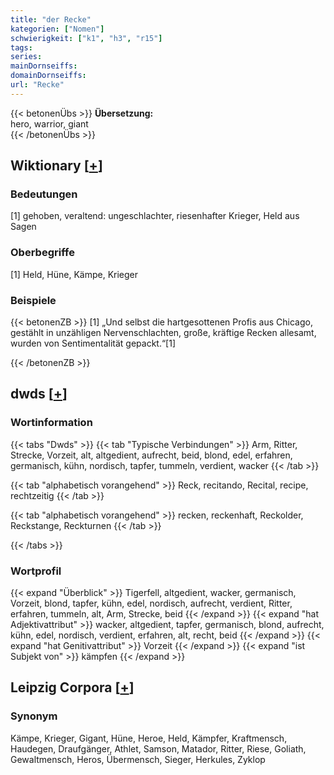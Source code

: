 ```yaml
---
title: "der Recke"
kategorien: ["Nomen"]
schwierigkeit: ["k1", "h3", "r15"]
tags:
series:
mainDornseiffs:
domainDornseiffs:
url: "Recke"
---
```


{{< betonenÜbs >}}
**Übersetzung:**  
hero, warrior, giant  
{{< /betonenÜbs >}}

## Wiktionary [[+](https://de.wiktionary.org/wiki/Recke)]

### Bedeutungen
[1] gehoben, veraltend: ungeschlachter, riesenhafter Krieger, Held aus Sagen  

### Oberbegriffe
[1] Held, Hüne, Kämpe, Krieger  

### Beispiele
{{< betonenZB >}}
[1] „Und selbst die hartgesottenen Profis aus Chicago, gestählt in unzähligen Nervenschlachten, große, kräftige Recken allesamt, wurden von Sentimentalität gepackt.“[1]  

{{< /betonenZB >}}


## dwds [[+](https://www.dwds.de/wb/Recke)]

### Wortinformation
{{< tabs "Dwds" >}}
{{< tab "Typische Verbindungen" >}}
Arm, Ritter, Strecke, Vorzeit, alt, altgedient, aufrecht, beid, blond, edel, erfahren, germanisch, kühn, nordisch, tapfer, tummeln, verdient, wacker
{{< /tab >}}

{{< tab "alphabetisch vorangehend" >}}
Reck, recitando, Recital, recipe, rechtzeitig
{{< /tab >}}

{{< tab "alphabetisch vorangehend" >}}
recken, reckenhaft, Reckolder, Reckstange, Reckturnen
{{< /tab >}}

{{< /tabs >}}

### Wortprofil
{{< expand "Überblick" >}} Tigerfell, altgedient, wacker, germanisch, Vorzeit, blond, tapfer, kühn, edel, nordisch, aufrecht, verdient, Ritter, erfahren, tummeln, alt, Arm, Strecke, beid {{< /expand >}}
{{< expand "hat Adjektivattribut" >}} wacker, altgedient, tapfer, germanisch, blond, aufrecht, kühn, edel, nordisch, verdient, erfahren, alt, recht, beid {{< /expand >}}
{{< expand "hat Genitivattribut" >}} Vorzeit {{< /expand >}}
{{< expand "ist Subjekt von" >}} kämpfen {{< /expand >}}

## Leipzig Corpora [[+](https://corpora.uni-leipzig.de/en/res?word=Recke&corpusId=deu_newscrawl-public_2018)]


### Synonym
Kämpe, Krieger, Gigant, Hüne, Heroe, Held, Kämpfer, Kraftmensch, Haudegen, Draufgänger, Athlet, Samson, Matador, Ritter, Riese, Goliath, Gewaltmensch, Heros, Übermensch, Sieger, Herkules, Zyklop

